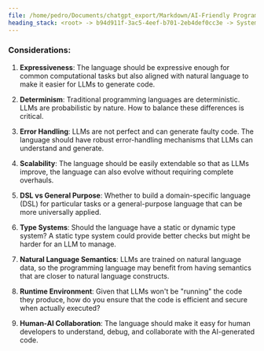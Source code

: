 ```yaml
---
file: /home/pedro/Documents/chatgpt_export/Markdown/AI-Friendly Programming Language.md
heading_stack: <root> -> b94d911f-3ac5-4eef-b701-2eb4def0cc3e -> System -> bd104c7b-8e42-4d87-8430-e4d7f8b03a46 -> System -> aaa29bc8-0f53-458f-8af0-b184dfe8e8b1 -> User -> d603f0c4-c267-4fbd-82a4-b50cdedd013f -> Assistant -> Considerations:
---
```

### Considerations:

1. **Expressiveness**: The language should be expressive enough for common computational tasks but also aligned with natural language to make it easier for LLMs to generate code.

2. **Determinism**: Traditional programming languages are deterministic. LLMs are probabilistic by nature. How to balance these differences is critical.

3. **Error Handling**: LLMs are not perfect and can generate faulty code. The language should have robust error-handling mechanisms that LLMs can understand and generate.

4. **Scalability**: The language should be easily extendable so that as LLMs improve, the language can also evolve without requiring complete overhauls.

5. **DSL vs General Purpose**: Whether to build a domain-specific language (DSL) for particular tasks or a general-purpose language that can be more universally applied.

6. **Type Systems**: Should the language have a static or dynamic type system? A static type system could provide better checks but might be harder for an LLM to manage.

7. **Natural Language Semantics**: LLMs are trained on natural language data, so the programming language may benefit from having semantics that are closer to natural language constructs.

8. **Runtime Environment**: Given that LLMs won't be "running" the code they produce, how do you ensure that the code is efficient and secure when actually executed?

9. **Human-AI Collaboration**: The language should make it easy for human developers to understand, debug, and collaborate with the AI-generated code.

